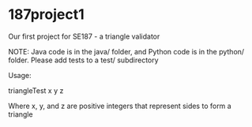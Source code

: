 # 187project1
Our first project for SE187 - a triangle validator


NOTE:
Java code is in the java/ folder, and Python code is in the python/ folder.
Please add tests to a test/ subdirectory


Usage:

triangleTest x y z

Where x, y, and z are positive integers that represent sides to form a triangle